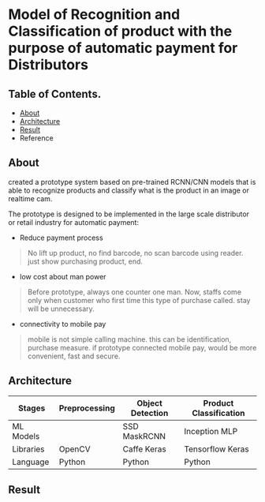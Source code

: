 
# **Model of Recognition and Classification of product with the purpose of automatic payment for Distributors**



## Table of Contents.
* [About](#about)
* [Architecture](#architecture)
* [Result](#result)
* Reference


## About
created a prototype system based on pre-trained RCNN/CNN models that is able to recognize products and classify what is the product in an image or realtime cam.

The prototype is designed to be implemented in the large scale distributor or retail industry for automatic payment:
* Reduce payment process

> No lift up product, no find barcode, no scan barcode using reader.
> just show purchasing product, end.

* low cost about man power

> Before prototype, always one counter one man. Now, staffs come only when customer who first time this type of purchase called.
> stay will be unnecessary.

* connectivity to mobile pay

> mobile is not simple calling machine. this can be identification, purchase measure.
> if prototype connected mobile pay, would be more convenient, fast and secure.



## Architecture
Stages | Preprocessing | Object Detection | Product Classification
-------|---------------|------------------|------------------------
ML Models | | SSD MaskRCNN | Inception MLP
Libraries | OpenCV | Caffe Keras | Tensorflow Keras
Language | Python | Python | Python


## Result










